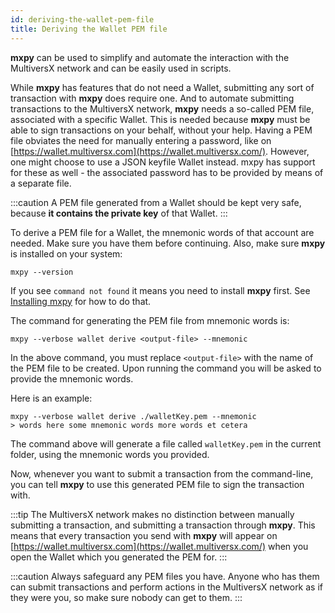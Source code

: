 ```yaml
---
id: deriving-the-wallet-pem-file
title: Deriving the Wallet PEM file
---
```


**mxpy** can be used to simplify and automate the interaction with the MultiversX network and can be easily used in scripts.

While **mxpy** has features that do not need a Wallet, submitting any sort of transaction with **mxpy** does require one. And to automate submitting transactions to the MultiversX network, **mxpy** needs a so-called PEM file, associated with a specific Wallet. This is needed because **mxpy** must be able to sign transactions on your behalf, without your help. Having a PEM file obviates the need for manually entering a password, like on [https://wallet.multiversx.com](https://wallet.multiversx.com/). However, one might choose to use a JSON keyfile Wallet instead. mxpy has support for these as well - the associated password has to be provided by means of a separate file.

:::caution
A PEM file generated from a Wallet should be kept very safe, because **it contains the private key** of that Wallet.
:::

To derive a PEM file for a Wallet, the mnemonic words of that account are needed. Make sure you have them before continuing. Also, make sure **mxpy** is installed on your system:

```
mxpy --version
```

If you see `command not found` it means you need to install **mxpy** first. See [Installing mxpy](/sdk-and-tools/sdk-py/installing-mxpy) for how to do that.

The command for generating the PEM file from mnemonic words is:

```
mxpy --verbose wallet derive <output-file> --mnemonic
```

In the above command, you must replace `<output-file>` with the name of the PEM file to be created. Upon running the command you will be asked to provide the mnemonic words.

Here is an example:

```
mxpy --verbose wallet derive ./walletKey.pem --mnemonic
> words here some mnemonic words more words et cetera
```

The command above will generate a file called `walletKey.pem` in the current folder, using the mnemonic words you provided.

Now, whenever you want to submit a transaction from the command-line, you can tell **mxpy** to use this generated PEM file to sign the transaction with.

:::tip
The MultiversX network makes no distinction between manually submitting a transaction, and submitting a transaction through **mxpy**. This means that every transaction you send with **mxpy** will appear on [https://wallet.multiversx.com](https://wallet.multiversx.com/) when you open the Wallet which you generated the PEM for.
:::

:::caution
Always safeguard any PEM files you have. Anyone who has them can submit transactions and perform actions in the MultiversX network as if they were you, so make sure nobody can get to them.
:::
